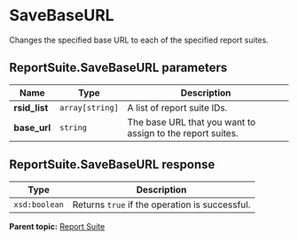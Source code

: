# SaveBaseURL

Changes the specified base URL to each of the specified report suites.

## ReportSuite.SaveBaseURL parameters

|Name|Type|Description|
|----|----|-----------|
|**rsid_list** |`array[string]` |A list of report suite IDs.|
|**base_url** |`string` |The base URL that you want to assign to the report suites.|

## ReportSuite.SaveBaseURL response

|Type|Description|
|----|-----------|
|`xsd:boolean` |Returns `true` if the operation is successful.|

**Parent topic:** [Report Suite](../../methods/report_suite/r_methods_reportsuite.md)

